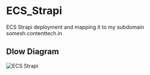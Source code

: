 # ECS_Strapi
ECS Strapi deployment and mapping it to my subdomain somesh.contenttech.in


## Dlow Diagram 

![ECS Strapi ](https://github.com/SomeshRao007/ECS_Strapi/assets/111784343/2ef3fca1-eb1e-4610-8311-908b540030b0)
